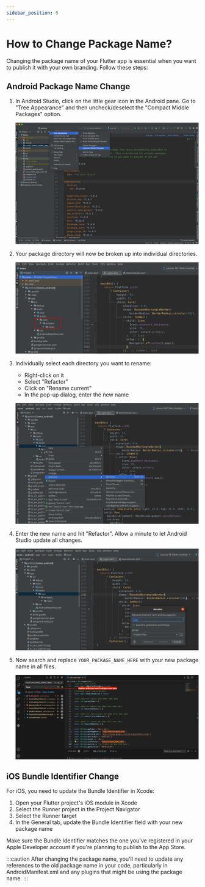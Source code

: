 ```yaml
---
sidebar_position: 5
---
```


# How to Change Package Name?

Changing the package name of your Flutter app is essential when you want to publish it with your own branding. Follow these steps:

## Android Package Name Change

1. In Android Studio, click on the little gear icon in the Android pane. Go to "Tree Appearance" and then uncheck/deselect the "Compact Middle Packages" option.

   ![Package Name Step 1](/images/app/packagename_1.png)

2. Your package directory will now be broken up into individual directories.

   ![Package Name Step 2](/images/app/packagename_2.png)

3. Individually select each directory you want to rename:

   - Right-click on it
   - Select "Refactor"
   - Click on "Rename current"
   - In the pop-up dialog, enter the new name

   ![Package Name Step 3](/images/app/packagename_3.png)

4. Enter the new name and hit "Refactor". Allow a minute to let Android Studio update all changes.

   ![Package Name Step 4](/images/app/packagename_4.png)

5. Now search and replace `YOUR_PACKAGE_NAME_HERE` with your new package name in all files.

   ![Package Name Search](/images/app/YOUR_PACKAGE_NAME_HERE.png)

## iOS Bundle Identifier Change

For iOS, you need to update the Bundle Identifier in Xcode:

1. Open your Flutter project's iOS module in Xcode
2. Select the Runner project in the Project Navigator
3. Select the Runner target
4. In the General tab, update the Bundle Identifier field with your new package name

Make sure the Bundle Identifier matches the one you've registered in your Apple Developer account if you're planning to publish to the App Store.

:::caution
After changing the package name, you'll need to update any references to the old package name in your code, particularly in AndroidManifest.xml and any plugins that might be using the package name.
:::
